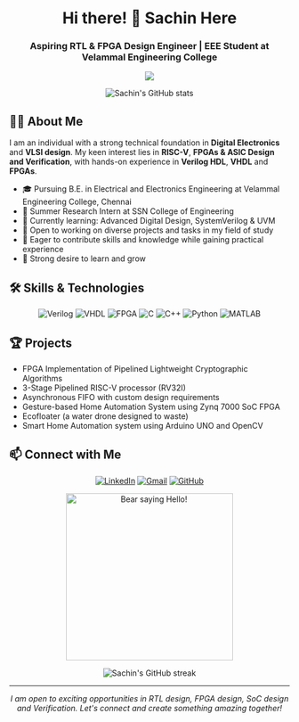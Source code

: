 <h1 align="center">Hi there! 👋 Sachin Here</h1>
<h3 align="center">Aspiring RTL & FPGA Design Engineer | EEE Student at Velammal Engineering College</h3>

<p align="center">
  <img src="https://readme-typing-svg.herokuapp.com?lines=VLSI+Design+Passionate;RISC-V+%7C+FPGAs+%7C+ASIC+Design;Verilog+HDL+Expert&center=true&width=380&height=45">
</p>

<p align="center">
  <img src="https://github-readme-stats.vercel.app/api?username=Sachind01&show_icons=true&theme=radical" alt="Sachin's GitHub stats" />
</p>

## 👨‍💻 About Me

I am an individual with a strong technical foundation in **Digital Electronics** and **VLSI design**. My keen interest lies in **RISC-V**, **FPGAs & ASIC Design and Verification**, with hands-on experience in **Verilog HDL**, **VHDL** and **FPGAs**.

- 🎓 Pursuing B.E. in Electrical and Electronics Engineering at Velammal Engineering College, Chennai
- 💼 Summer Research Intern at SSN College of Engineering
- 🌱 Currently learning: Advanced Digital Design, SystemVerilog & UVM
- 🚀 Open to working on diverse projects and tasks in my field of study
- 🤝 Eager to contribute skills and knowledge while gaining practical experience
- 💬 Strong desire to learn and grow

## 🛠️ Skills & Technologies

<p align="center">
  <img src="https://img.shields.io/badge/-Verilog-blue?style=for-the-badge&logo=v&logoColor=white" alt="Verilog" />
  <img src="https://img.shields.io/badge/-VHDL-orange?style=for-the-badge&logo=v&logoColor=white" alt="VHDL" />
  <img src="https://img.shields.io/badge/-FPGA-red?style=for-the-badge&logo=xilinx&logoColor=white" alt="FPGA" />
  <img src="https://img.shields.io/badge/-C-A8B9CC?style=for-the-badge&logo=c&logoColor=white" alt="C" />
  <img src="https://img.shields.io/badge/-C++-00599C?style=for-the-badge&logo=c%2B%2B&logoColor=white" alt="C++" />
  <img src="https://img.shields.io/badge/-Python-3776AB?style=for-the-badge&logo=python&logoColor=white" alt="Python" />
  <img src="https://img.shields.io/badge/-MATLAB-0076A8?style=for-the-badge&logo=mathworks&logoColor=white" alt="MATLAB" />
</p>

## 🏆 Projects

- FPGA Implementation of Pipelined Lightweight Cryptographic Algorithms
- 3-Stage Pipelined RISC-V processor (RV32I)
- Asynchronous FIFO with custom design requirements
- Gesture-based Home Automation System using Zynq 7000 SoC FPGA
- Ecofloater (a water drone designed to waste)
- Smart Home Automation system using Arduino UNO and OpenCV

## 📫 Connect with Me

<p align="center">
  <a href="https://www.linkedin.com/in/sachin-d2003"><img src="https://img.shields.io/badge/-LinkedIn-0077B5?style=for-the-badge&logo=linkedin&logoColor=white" alt="LinkedIn" /></a>
  <a href="mailto:sachintpet@gmail.com"><img src="https://img.shields.io/badge/-Gmail-D14836?style=for-the-badge&logo=gmail&logoColor=white" alt="Gmail" /></a>
  <a href="https://github.com/Sachind01"><img src="https://img.shields.io/badge/-GitHub-181717?style=for-the-badge&logo=github&logoColor=white" alt="GitHub" /></a>
</p>

<p align="center">
  <img src="https://media.tenor.com/9X-I0mcc_OgAAAAM/dog-funny.gif" alt="Bear saying Hello!" width="300"/>
</p>

<p align="center">
  <img src="https://github-readme-streak-stats.herokuapp.com/?user=Sachind01&theme=radical" alt="Sachin's GitHub streak" />
</p>

---

<p align="center">
  <i>I am open to exciting opportunities in RTL design, FPGA design, SoC design and Verification. Let's connect and create something amazing together!</i>
</p>

